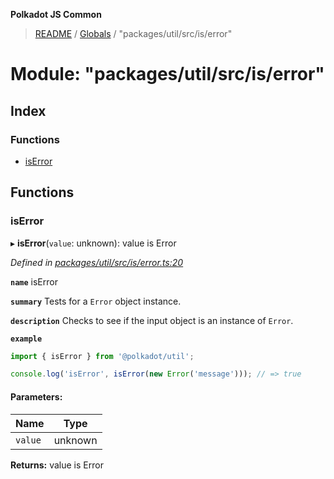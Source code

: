 **Polkadot JS Common**

> [README](../README.md) / [Globals](../globals.md) / "packages/util/src/is/error"

# Module: "packages/util/src/is/error"

## Index

### Functions

* [isError](_packages_util_src_is_error_.md#iserror)

## Functions

### isError

▸ **isError**(`value`: unknown): value is Error

*Defined in [packages/util/src/is/error.ts:20](https://github.com/polkadot-js/common/blob/30198d1a/packages/util/src/is/error.ts#L20)*

**`name`** isError

**`summary`** Tests for a `Error` object instance.

**`description`** 
Checks to see if the input object is an instance of `Error`.

**`example`** 
<BR>

```javascript
import { isError } from '@polkadot/util';

console.log('isError', isError(new Error('message'))); // => true
```

#### Parameters:

Name | Type |
------ | ------ |
`value` | unknown |

**Returns:** value is Error
